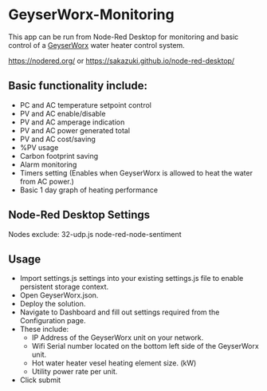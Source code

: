 # GeyserWorx-Monitoring

This app can be run from Node-Red Desktop for monitoring and basic control of a [GeyserWorx](www.geyserworx.co.za) water heater control system.

https://nodered.org/ or https://sakazuki.github.io/node-red-desktop/


## Basic functionality include:
- PC and AC temperature setpoint control
- PV and AC enable/disable
- PV and AC amperage indication
- PV and AC power generated total
- PV and AC cost/saving
- %PV usage
- Carbon footprint saving
- Alarm monitoring
- Timers setting (Enables when GeyserWorx is allowed to heat the water from AC power.)
- Basic 1 day graph of heating performance

## Node-Red Desktop Settings
Nodes exclude:
32-udp.js
node-red-node-sentiment

## Usage
- Import settings.js settings into your existing settings.js file to enable persistent storage context.
- Open GeyserWorx.json.
- Deploy the solution.
- Navigate to Dashboard and fill out settings required from the Configuration page.
- These include:
  - IP Address of the GeyserWorx unit on your network.
  - Wifi Serial number located on the bottom left side of the GeyserWorx unit.
  - Hot water heater vesel heating element size. (kW)
  - Utility power rate per unit.
- Click submit

